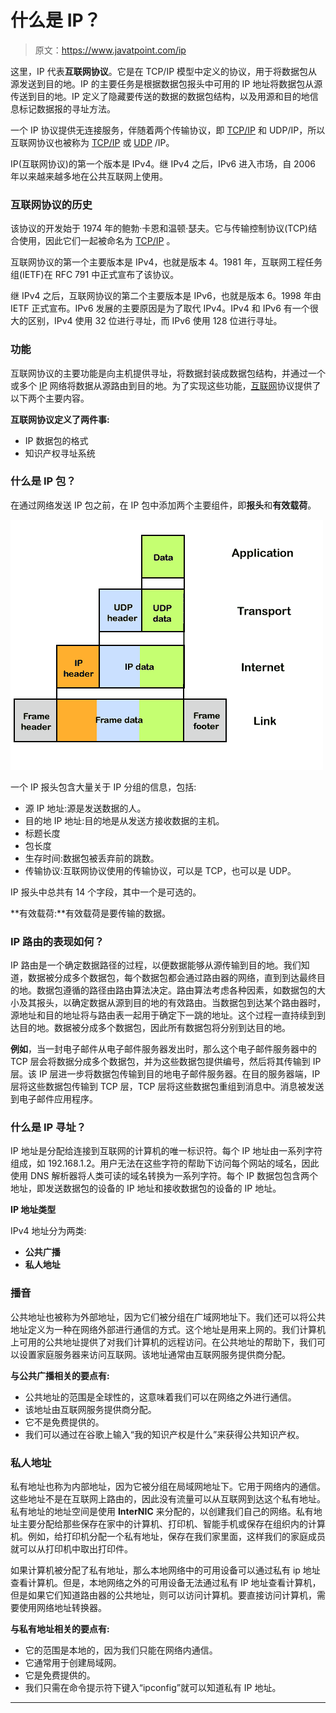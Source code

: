 # 什么是 IP？

> 原文：<https://www.javatpoint.com/ip>

这里，IP 代表**互联网协议**。它是在 TCP/IP 模型中定义的协议，用于将数据包从源发送到目的地。IP 的主要任务是根据数据包报头中可用的 IP 地址将数据包从源传送到目的地。IP 定义了隐藏要传送的数据的数据包结构，以及用源和目的地信息标记数据报的寻址方法。

一个 IP 协议提供无连接服务，伴随着两个传输协议，即 [TCP/IP](https://www.javatpoint.com/tcp-ip-full-form) 和 UDP/IP，所以互联网协议也被称为 [TCP/IP](https://www.javatpoint.com/computer-network-tcp-ip-model) 或 [UDP](https://www.javatpoint.com/udp-full-form) /IP。

IP(互联网协议)的第一个版本是 IPv4。继 IPv4 之后，IPv6 进入市场，自 2006 年以来越来越多地在公共互联网上使用。

### 互联网协议的历史

该协议的开发始于 1974 年的鲍勃·卡恩和温顿·瑟夫。它与传输控制协议(TCP)结合使用，因此它们一起被命名为 [TCP/IP](https://www.javatpoint.com/tcp-ip-full-form) 。

互联网协议的第一个主要版本是 IPv4，也就是版本 4。1981 年，互联网工程任务组(IETF)在 RFC 791 中正式宣布了该协议。

继 IPv4 之后，互联网协议的第二个主要版本是 IPv6，也就是版本 6。1998 年由 IETF 正式宣布。IPv6 发展的主要原因是为了取代 IPv4。IPv4 和 IPv6 有一个很大的区别，IPv4 使用 32 位进行寻址，而 IPv6 使用 128 位进行寻址。

### 功能

互联网协议的主要功能是向主机提供寻址，将数据封装成数据包结构，并通过一个或多个 [IP](https://www.javatpoint.com/ip-full-form) 网络将数据从源路由到目的地。为了实现这些功能，[互联网](https://www.javatpoint.com/internet)协议提供了以下两个主要内容。

**互联网协议定义了两件事:**

*   IP 数据包的格式
*   知识产权寻址系统

### 什么是 IP 包？

在通过网络发送 IP 包之前，在 IP 包中添加两个主要组件，即**报头**和**有效载荷**。

![IP](img/32b3a3576062f7d64a548acc047aee70.png)

一个 IP 报头包含大量关于 IP 分组的信息，包括:

*   源 IP 地址:源是发送数据的人。
*   目的地 IP 地址:目的地是从发送方接收数据的主机。
*   标题长度
*   包长度
*   生存时间:数据包被丢弃前的跳数。
*   传输协议:互联网协议使用的传输协议，可以是 TCP，也可以是 UDP。

IP 报头中总共有 14 个字段，其中一个是可选的。

**有效载荷:**有效载荷是要传输的数据。

### IP 路由的表现如何？

IP 路由是一个确定数据路径的过程，以便数据能够从源传输到目的地。我们知道，数据被分成多个数据包，每个数据包都会通过路由器的网络，直到到达最终目的地。数据包遵循的路径由路由算法决定。路由算法考虑各种因素，如数据包的大小及其报头，以确定数据从源到目的地的有效路由。当数据包到达某个路由器时，源地址和目的地址将与路由表一起用于确定下一跳的地址。这个过程一直持续到到达目的地。数据被分成多个数据包，因此所有数据包将分别到达目的地。

**例如**，当一封电子邮件从电子邮件服务器发出时，那么这个电子邮件服务器中的 TCP 层会将数据分成多个数据包，并为这些数据包提供编号，然后将其传输到 IP 层。该 IP 层进一步将数据包传输到目的地电子邮件服务器。在目的服务器端，IP 层将这些数据包传输到 TCP 层，TCP 层将这些数据包重组到消息中。消息被发送到电子邮件应用程序。

### 什么是 IP 寻址？

IP 地址是分配给连接到互联网的计算机的唯一标识符。每个 IP 地址由一系列字符组成，如 192.168.1.2。用户无法在这些字符的帮助下访问每个网站的域名，因此使用 DNS 解析器将人类可读的域名转换为一系列字符。每个 IP 数据包包含两个地址，即发送数据包的设备的 IP 地址和接收数据包的设备的 IP 地址。

**IP 地址类型**

IPv4 地址分为两类:

*   **公共广播**
*   **私人地址**

### 播音

公共地址也被称为外部地址，因为它们被分组在广域网地址下。我们还可以将公共地址定义为一种在网络外部进行通信的方式。这个地址是用来上网的。我们计算机上可用的公共地址提供了对我们计算机的远程访问。在公共地址的帮助下，我们可以设置家庭服务器来访问互联网。该地址通常由互联网服务提供商分配。

**与公共广播相关的要点有:**

*   公共地址的范围是全球性的，这意味着我们可以在网络之外进行通信。
*   该地址由互联网服务提供商分配。
*   它不是免费提供的。
*   我们可以通过在谷歌上输入“我的知识产权是什么”来获得公共知识产权。

### 私人地址

私有地址也称为内部地址，因为它被分组在局域网地址下。它用于网络内的通信。这些地址不是在互联网上路由的，因此没有流量可以从互联网到达这个私有地址。私有地址的地址空间是使用 **InterNIC** 来分配的，以创建我们自己的网络。私有地址主要分配给那些保存在家中的计算机、打印机、智能手机或保存在组织内的计算机。例如，给打印机分配一个私有地址，保存在我们家里面，这样我们的家庭成员就可以从打印机中取出打印件。

如果计算机被分配了私有地址，那么本地网络中的可用设备可以通过私有 ip 地址查看计算机。但是，本地网络之外的可用设备无法通过私有 IP 地址查看计算机，但是如果它们知道路由器的公共地址，则可以访问计算机。要直接访问计算机，需要使用网络地址转换器。

**与私有地址相关的要点有:**

*   它的范围是本地的，因为我们只能在网络内通信。
*   它通常用于创建局域网。
*   它是免费提供的。
*   我们只需在命令提示符下键入“ipconfig”就可以知道私有 IP 地址。

* * *